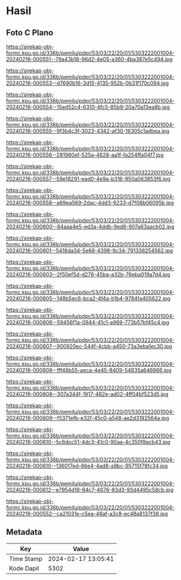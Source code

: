 # Hasil

## Foto C Plano

https://sirekap-obj-formc.kpu.go.id/336b/pemilu/pdpr/53/03/22/20/01/5303222001004-20240216-000551--79a43b18-96d2-4e05-a360-4ba387e5c494.jpg

https://sirekap-obj-formc.kpu.go.id/336b/pemilu/pdpr/53/03/22/20/01/5303222001004-20240216-000553--d7690b16-3d15-4135-952b-0b31f170c094.jpg

https://sirekap-obj-formc.kpu.go.id/336b/pemilu/pdpr/53/03/22/20/01/5303222001004-20240216-000554--15ed52c4-6310-4fc5-85b9-20a70a13ea8b.jpg

https://sirekap-obj-formc.kpu.go.id/336b/pemilu/pdpr/53/03/22/20/01/5303222001004-20240216-000555--9f3b4c3f-3023-4342-af30-16305c1adbea.jpg

https://sirekap-obj-formc.kpu.go.id/336b/pemilu/pdpr/53/03/22/20/01/5303222001004-20240216-000556--281960ef-525a-4628-aa1f-fa254ffa04f7.jpg

https://sirekap-obj-formc.kpu.go.id/336b/pemilu/pdpr/53/03/22/20/01/5303222001004-20240216-000557--59e18291-ead0-4e9a-b316-950a063853f6.jpg

https://sirekap-obj-formc.kpu.go.id/336b/pemilu/pdpr/53/03/22/20/01/5303222001004-20240216-000558--a69ea569-2dac-4dd3-9233-d7f08b06095b.jpg

https://sirekap-obj-formc.kpu.go.id/336b/pemilu/pdpr/53/03/22/20/01/5303222001004-20240216-000600--84aaa4e5-ed3a-4ddb-9ed6-907a63aacb02.jpg

https://sirekap-obj-formc.kpu.go.id/336b/pemilu/pdpr/53/03/22/20/01/5303222001004-20240216-000601--5418da34-5e68-4398-9c34-791338254562.jpg

https://sirekap-obj-formc.kpu.go.id/336b/pemilu/pdpr/53/03/22/20/01/5303222001004-20240216-000603--2f50ef5d-d278-45ba-a32b-76eba019a7d4.jpg

https://sirekap-obj-formc.kpu.go.id/336b/pemilu/pdpr/53/03/22/20/01/5303222001004-20240216-000605--148b5ec6-bca2-4f4a-b1b4-9784fa405622.jpg

https://sirekap-obj-formc.kpu.go.id/336b/pemilu/pdpr/53/03/22/20/01/5303222001004-20240216-000606--59456f1a-0944-41c1-a969-773b57bf45c4.jpg

https://sirekap-obj-formc.kpu.go.id/336b/pemilu/pdpr/53/03/22/20/01/5303222001004-20240216-000607--900920ec-544f-4cbb-a450-73a3eba1ec30.jpg

https://sirekap-obj-formc.kpu.go.id/336b/pemilu/pdpr/53/03/22/20/01/5303222001004-20240216-000608--fff48b55-aeca-4e45-8409-54635a646866.jpg

https://sirekap-obj-formc.kpu.go.id/336b/pemilu/pdpr/53/03/22/20/01/5303222001004-20240216-000608--307a344f-1917-482e-ad02-4ff04bf523d5.jpg

https://sirekap-obj-formc.kpu.go.id/336b/pemilu/pdpr/53/03/22/20/01/5303222001004-20240216-000609--f5371efb-e32f-45c0-a548-ae2d3192564a.jpg

https://sirekap-obj-formc.kpu.go.id/336b/pemilu/pdpr/53/03/22/20/01/5303222001004-20240216-000610--5c6dcc51-4dc3-41c0-90aa-4c350f9acb43.jpg

https://sirekap-obj-formc.kpu.go.id/336b/pemilu/pdpr/53/03/22/20/01/5303222001004-20240216-000610--136017ed-66e4-4ad8-a9bc-95715f78fc34.jpg

https://sirekap-obj-formc.kpu.go.id/336b/pemilu/pdpr/53/03/22/20/01/5303222001004-20240216-000612--e7954d18-84c7-4676-83d3-93d4495c58cb.jpg

https://sirekap-obj-formc.kpu.go.id/336b/pemilu/pdpr/53/03/22/20/01/5303222001004-20240216-000552--ca21031e-c5ea-48af-a3c8-ec48a8137f38.jpg


## Metadata

| Key        | Value               |
| ---------- | ------------------- |
| Time Stamp | 2024-02-17 13:05:41 |
| Kode Dapil | 5302                |




